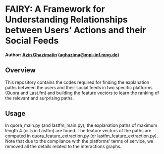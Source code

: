 # FAIRY: A Framework for Understanding Relationships between Users’ Actions and their Social Feeds

#### Author: [Azin Ghazimatin](http://people.mpi-inf.mpg.de/~aghazima/) (aghazima@mpi-inf.mpg.de)

## Overview
This repository contains the codes required for finding the explanation paths between the users and their social 
feeds in two specific platforms (Quora and Last.fm) and building the feature vectors to learn the ranking of the relevant 
and surprising paths.  

## Usage
In quora_main.py (and lastfm_main.py), the explanation paths of maximum length 4 (or 5 in Lastfm) are found. 
The feature vectors of the paths are computed in quora_feature_extraction.py (or lastfm_feature_extraction.py). 
Note that due to the compliance with the platforms' terms of service, we removed all the details related to the 
interactions graphs.

